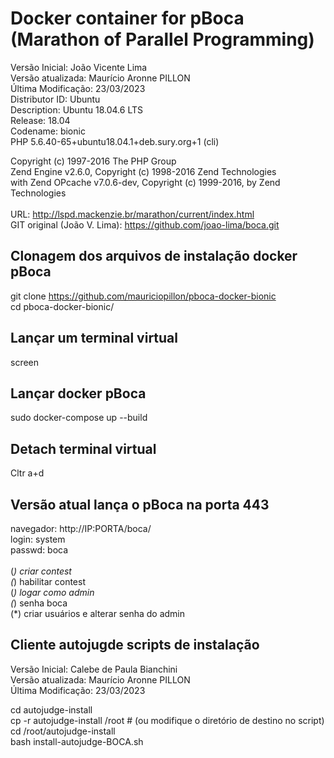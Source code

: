 # Docker container for pBoca (Marathon of Parallel Programming)

Versão Inicial: João Vicente Lima <br>
Versão atualizada: Maurício Aronne PILLON <br>
Última Modificação: 23/03/2023 <br>
Distributor ID: Ubuntu <br>
Description:    Ubuntu 18.04.6 LTS <br>
Release:        18.04 <br>
Codename:       bionic <br>
PHP 5.6.40-65+ubuntu18.04.1+deb.sury.org+1 (cli) <br>
    <p>Copyright (c) 1997-2016 The PHP Group <br>
     Zend Engine v2.6.0, Copyright (c) 1998-2016 Zend Technologies <br>
     with Zend OPcache v7.0.6-dev, Copyright (c) 1999-2016, by Zend Technologies <br>
<br>
URL: http://lspd.mackenzie.br/marathon/current/index.html <br>
GIT original (João V. Lima): https://github.com/joao-lima/boca.git <br>


## Clonagem dos arquivos de instalação docker pBoca
git clone https://github.com/mauriciopillon/pboca-docker-bionic <br>
cd pboca-docker-bionic/ <br>
## Lançar um terminal virtual
screen <br>
## Lançar docker pBoca
sudo docker-compose up --build <br>
## Detach terminal virtual
Cltr a+d <br>

## Versão atual lança o pBoca na porta 443
navegador: http://IP:PORTA/boca/ <br>
login: system <br>
passwd: boca <br>
<br>
(*) criar contest <br>
(*) habilitar contest <br>
(*) logar como admin <br>
(*) senha boca <br>
(*) criar usuários e alterar senha do admin<br>

## Cliente autojugde scripts de instalação
Versão Inicial: Calebe de Paula Bianchini <br>
Versão atualizada: Maurício Aronne PILLON <br>
Última Modificação: 23/03/2023 <br>

cd autojudge-install<br>
cp -r autojudge-install /root  # (ou modifique o diretório de destino no script) <br>
cd /root/autojudge-install <br>
bash install-autojudge-BOCA.sh <br>

